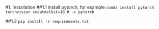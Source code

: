 #1. Installation
##1.1 install pytorch, for example
```conda install pytorch torchvision cudatoolkit=10.0 -c pytorch```

##1.2 
```pip install -r requirements.txt```
